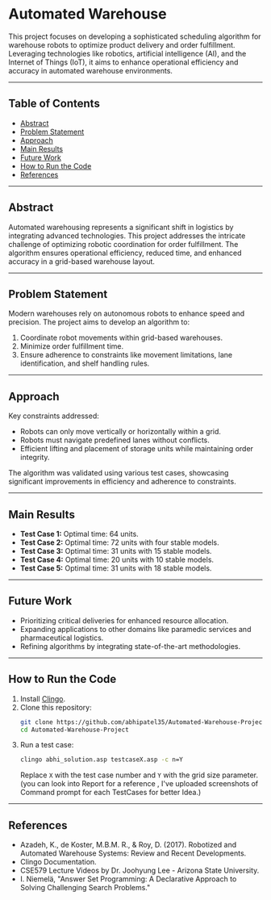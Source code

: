 # Automated Warehouse  

This project focuses on developing a sophisticated scheduling algorithm for warehouse robots to optimize product delivery and order fulfillment. Leveraging technologies like robotics, artificial intelligence (AI), and the Internet of Things (IoT), it aims to enhance operational efficiency and accuracy in automated warehouse environments.  

---

## Table of Contents  
- [Abstract](#abstract)  
- [Problem Statement](#problem-statement)  
- [Approach](#approach)  
- [Main Results](#main-results)  
- [Future Work](#future-work)  
- [How to Run the Code](#how-to-run-the-code)  
- [References](#references)  

---

## Abstract  
Automated warehousing represents a significant shift in logistics by integrating advanced technologies. This project addresses the intricate challenge of optimizing robotic coordination for order fulfillment. The algorithm ensures operational efficiency, reduced time, and enhanced accuracy in a grid-based warehouse layout.

---

## Problem Statement  
Modern warehouses rely on autonomous robots to enhance speed and precision. The project aims to develop an algorithm to:  
1. Coordinate robot movements within grid-based warehouses.  
2. Minimize order fulfillment time.  
3. Ensure adherence to constraints like movement limitations, lane identification, and shelf handling rules.

---

## Approach  
Key constraints addressed:  
- Robots can only move vertically or horizontally within a grid.  
- Robots must navigate predefined lanes without conflicts.  
- Efficient lifting and placement of storage units while maintaining order integrity.  

The algorithm was validated using various test cases, showcasing significant improvements in efficiency and adherence to constraints.

---

## Main Results  
- **Test Case 1:** Optimal time: 64 units.  
- **Test Case 2:** Optimal time: 72 units with four stable models.  
- **Test Case 3:** Optimal time: 31 units with 15 stable models.  
- **Test Case 4:** Optimal time: 20 units with 10 stable models.  
- **Test Case 5:** Optimal time: 31 units with 18 stable models.  

---

## Future Work  
- Prioritizing critical deliveries for enhanced resource allocation.  
- Expanding applications to other domains like paramedic services and pharmaceutical logistics.  
- Refining algorithms by integrating state-of-the-art methodologies.

---

## How to Run the Code  
1. Install [Clingo](https://potassco.org/clingo/).  
2. Clone this repository:  
   ```bash
   git clone https://github.com/abhipatel35/Automated-Warehouse-Project.git
   cd Automated-Warehouse-Project
   ```  
3. Run a test case:  
   ```bash
   clingo abhi_solution.asp testcaseX.asp -c n=Y
   ```  
   Replace `X` with the test case number and `Y` with the grid size parameter. (you can look into Report for a reference , I've uploaded screenshots of Command prompt for each TestCases for better Idea.)

---

## References  
- Azadeh, K., de Koster, M.B.M. R., & Roy, D. (2017). Robotized and Automated Warehouse Systems: Review and Recent Developments.  
- Clingo Documentation.  
- CSE579 Lecture Videos by Dr. Joohyung Lee - Arizona State University.  
- I. Niemelä, "Answer Set Programming: A Declarative Approach to Solving Challenging Search Problems."  
 
``` 
